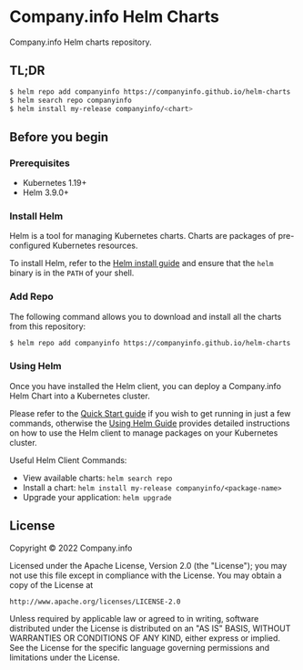 # Company.info Helm Charts
Company.info Helm charts repository.

## TL;DR

```bash
$ helm repo add companyinfo https://companyinfo.github.io/helm-charts
$ helm search repo companyinfo
$ helm install my-release companyinfo/<chart>
```

## Before you begin

### Prerequisites

- Kubernetes 1.19+
- Helm 3.9.0+

### Install Helm

Helm is a tool for managing Kubernetes charts. Charts are packages of pre-configured Kubernetes resources.

To install Helm, refer to the [Helm install guide](https://github.com/helm/helm#install) and ensure that the `helm` binary is in the `PATH` of your shell.

### Add Repo

The following command allows you to download and install all the charts from this repository:

```bash
$ helm repo add companyinfo https://companyinfo.github.io/helm-charts
```

### Using Helm

Once you have installed the Helm client, you can deploy a Company.info Helm Chart into a Kubernetes cluster.

Please refer to the [Quick Start guide](https://helm.sh/docs/intro/quickstart/) if you wish to get running in just a few commands, otherwise the [Using Helm Guide](https://helm.sh/docs/intro/using_helm/) provides detailed instructions on how to use the Helm client to manage packages on your Kubernetes cluster.

Useful Helm Client Commands:
* View available charts: `helm search repo`
* Install a chart: `helm install my-release companyinfo/<package-name>`
* Upgrade your application: `helm upgrade`

## License

Copyright &copy; 2022 Company.info

Licensed under the Apache License, Version 2.0 (the "License");
you may not use this file except in compliance with the License.
You may obtain a copy of the License at

    http://www.apache.org/licenses/LICENSE-2.0

Unless required by applicable law or agreed to in writing, software
distributed under the License is distributed on an "AS IS" BASIS,
WITHOUT WARRANTIES OR CONDITIONS OF ANY KIND, either express or implied.
See the License for the specific language governing permissions and
limitations under the License.